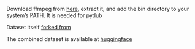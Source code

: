 Download ffmpeg from [here](https://phoenixnap.com/kb/ffmpeg-windows), extract it, and add the bin directory to your system’s PATH. It is needed for pydub

Dataset itself [forked from](https://github.com/zeyuxie29/AudioTime)

The combined dataset is available at [huggingface](https://huggingface.co/datasets/adilakimshe/eng-kaz-rus-dataset)
